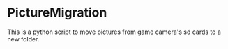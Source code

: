 # PictureMigration
This is a python script to move pictures from game camera's sd cards to a new folder.
